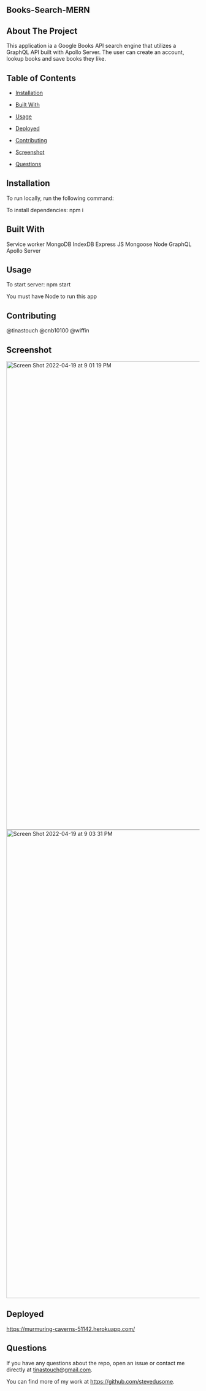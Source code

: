  ## Books-Search-MERN
  
  ## About The Project

  This application ia a Google Books API search engine that utilizes a GraphQL API built with Apollo Server. The user can create an account, lookup books and save books they like.
  ## Table of Contents

  * [Installation](#installation)

  * [Built With](#languages)
  
  * [Usage](#usage)

  * [Deployed](#deployed)

  * [Contributing](#contributing)

  * [Screenshot](#screenshot)

  * [Questions](#questions)

  ## Installation

  To run locally, run the following command:
  
  To install dependencies: npm i

 

  ## Built With

 Service worker
 MongoDB
 IndexDB
 Express
 JS
 Mongoose
 Node
 GraphQL
 Apollo Server

  ## Usage

   To start server: npm start

   You must have Node to run this app 
   
  ## Contributing

  @tinastouch @cnb10100 @wiffin

## Screenshot

<img width="1222" alt="Screen Shot 2022-04-19 at 9 01 19 PM" src="https://user-images.githubusercontent.com/93742788/164126870-3619dc27-df1e-483f-9c07-ee57bede44e2.png">

<img width="1222" alt="Screen Shot 2022-04-19 at 9 03 31 PM" src="https://user-images.githubusercontent.com/93742788/164126884-7925f10a-7649-4c49-97f8-598d772aa129.png">


 ## Deployed
  
  https://murmuring-caverns-51142.herokuapp.com/
  
## Questions

If you have any questions about the repo, open an issue or contact me directly at
tinastouch@gmail.com. 

You can find more of my work at https://github.com/stevedusome.


